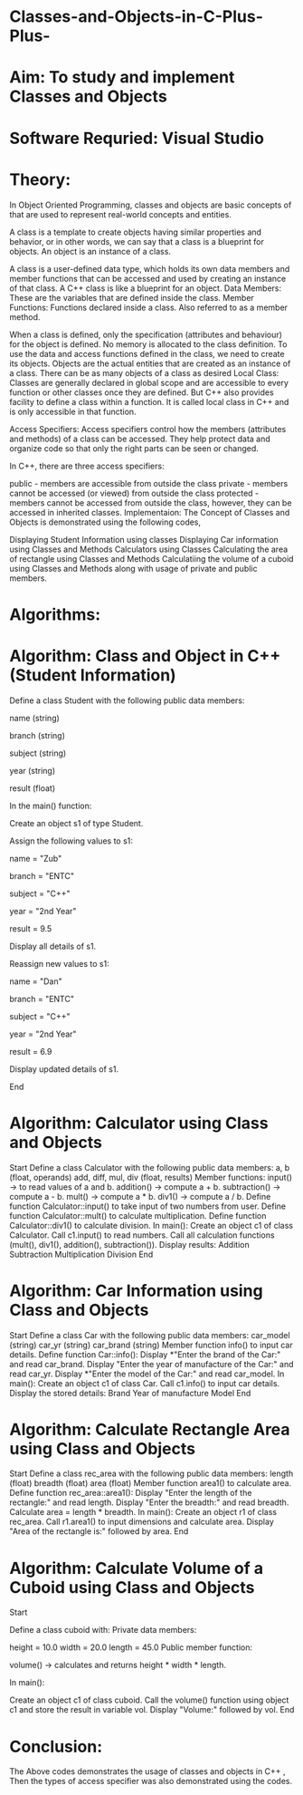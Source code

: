 # Classes-and-Objects-in-C-Plus-Plus-

# Aim: To study and implement Classes and Objects
# Software Requried: Visual Studio

# Theory:
In Object Oriented Programming, classes and objects are basic concepts of that are used to represent real-world concepts and entities.

A class is a template to create objects having similar properties and behavior, or in other words, we can say that a class is a blueprint for objects. An object is an instance of a class.

A class is a user-defined data type, which holds its own data members and member functions that can be accessed and used by creating an instance of that class. A C++ class is like a blueprint for an object. Data Members: These are the variables that are defined inside the class. Member Functions: Functions declared inside a class. Also referred to as a member method.

When a class is defined, only the specification (attributes and behaviour) for the object is defined. No memory is allocated to the class definition. To use the data and access functions defined in the class, we need to create its objects. Objects are the actual entities that are created as an instance of a class. There can be as many objects of a class as desired Local Class: Classes are generally declared in global scope and are accessible to every function or other classes once they are defined. But C++ also provides facility to define a class within a function. It is called local class in C++ and is only accessible in that function.

Access Specifiers: Access specifiers control how the members (attributes and methods) of a class can be accessed. They help protect data and organize code so that only the right parts can be seen or changed.

In C++, there are three access specifiers:

public - members are accessible from outside the class
private - members cannot be accessed (or viewed) from outside the class
protected - members cannot be accessed from outside the class, however, they can be accessed in inherited classes.
Implementaion:
The Concept of Classes and Objects is demonstrated using the following codes,

Displaying Student Information using classes
Displaying Car information using Classes and Methods
Calculators using Classes
Calculating the area of rectangle using Classes and Methods
Calculatiing the volume of a cuboid using Classes and Methods along with usage of private and public members.

# Algorithms:
# Algorithm: Class and Object in C++ (Student Information)

Define a class Student with the following public data members:

name (string)

branch (string)

subject (string)

year (string)

result (float)

In the main() function:

Create an object s1 of type Student.

Assign the following values to s1:

name = "Zub"

branch = "ENTC"

subject = "C++"

year = "2nd Year"

result = 9.5

Display all details of s1.

Reassign new values to s1:

name = "Dan"

branch = "ENTC"

subject = "C++"

year = "2nd Year"

result = 6.9

Display updated details of s1.

End

# Algorithm: Calculator using Class and Objects

Start
Define a class Calculator with the following public data members: a, b (float, operands) add, diff, mul, div (float, results) Member functions: input() → to read values of a and b. addition() → compute a + b. subtraction() → compute a - b. mult() → compute a * b. div1() → compute a / b.
Define function Calculator::input() to take input of two numbers from user.
Define function Calculator::mult() to calculate multiplication.
Define function Calculator::div1() to calculate division.
In main():
Create an object c1 of class Calculator.
Call c1.input() to read numbers.
Call all calculation functions (mult(), div1(), addition(), subtraction()).
Display results: Addition Subtraction Multiplication Division
End

# Algorithm: Car Information using Class and Objects

Start
Define a class Car with the following public data members: car_model (string) car_yr (string) car_brand (string) Member function info() to input car details.
Define function Car::info():
Display *"Enter the brand of the Car:" and read car_brand.
Display "Enter the year of manufacture of the Car:" and read car_yr.
Display *"Enter the model of the Car:" and read car_model.
In main():
Create an object c1 of class Car.
Call c1.info() to input car details.
Display the stored details: Brand Year of manufacture Model
End

# Algorithm: Calculate Rectangle Area using Class and Objects

Start
Define a class rec_area with the following public data members: length (float) breadth (float) area (float) Member function area1() to calculate area.
Define function rec_area::area1():
Display "Enter the length of the rectangle:" and read length.
Display "Enter the breadth:" and read breadth.
Calculate area = length * breadth.
In main():
Create an object r1 of class rec_area.
Call r1.area1() to input dimensions and calculate area.
Display "Area of the rectangle is:" followed by area.
End

# Algorithm: Calculate Volume of a Cuboid using Class and Objects

Start

Define a class cuboid with: Private data members:

height = 10.0 width = 20.0 length = 45.0 Public member function:

volume() → calculates and returns height * width * length.

In main():

Create an object c1 of class cuboid.
Call the volume() function using object c1 and store the result in variable vol.
Display "Volume:" followed by vol.
End

# Conclusion:
The Above codes demonstrates the usage of classes and objects in C++ , Then the types of access specifier was also demonstrated using the codes.
